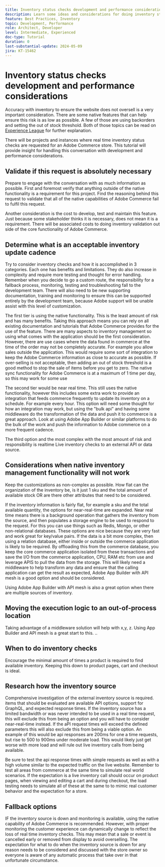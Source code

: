```yaml
---
title: Inventory status checks development and performance considerations
description: Learn some ideas and considerations for doing inventory status checks for Adobe Commerce.
feature: Best Practices, Inventory
topic: Development, Performance
role: Architect, Developer
level: Intermediate, Experienced
doc-type: Tutorial
duration: 0
last-substantial-update: 2024-05-09
jira: KT-15462
---
```


# Inventory status checks development and performance considerations

Accuracy with inventory to ensure the website does not oversell is a very important consideration. There are some native features that can help ensure this risk is as low as possible. A few of those are using backorders and setting the out of stock threshold. Both of those topics can be read on [Experience League](https://experienceleague.adobe.com/en/docs/commerce-admin/inventory/configuration/backorders) for further explanation.

There will be projects and instances where real time inventory status checks are requested for an Adobe Commerce store. This tutorial will provide insight for handling this conversation with development and performance considerations. 

## Validate if this request is absolutely necessary

Prepare to engage with the conversation with as much information as possible. First and foremost verify that anything outside of the native functionality is a requirement for this project. Find the reasoning behind this request to validate that all of the native capabilities of Adobe Commerce fail to fulfil this request.

Another consideration is the cost to develop, test and maintain this feature. Just because some stakeholder thinks it is necessary, does not mean it is a requirement. There will be associated costs to doing inventory validation out side of the core functionality of Adobe Commerce.

## Determine what is an acceptable inventory update cadence

Try to consider inventory checks and how it is accomplished in 3 categories. Each one has benefits and limitations. They do also increase in complexity and require more testing and thought for error handling.   Remember when  you decide to go a custom route, the responsibility for a fallback process, monitoring, testing and troubleshooting fall to the development team. There will also need to be new supporting documentation, training and monitoring to ensure this can be supported entirely by the development team, because Adobe support will be unable assist with this level of customization.

The first tier is using the native functionality. This is the least amount of risk and has many benefits. Taking this approach means you can rely on all existing documentation and tutorials that Adobe Commerce provides for the use of the feature. There are many aspects to inventory management so using what comes with the application should be the first consideration.  However, there are use cases where the data found in commerce at the time of the order may not be completely accurate.  For example you allow sales outside the application.  This would require some sort of integration to keep the Adobe Commerce information as close to accurate as possible. If over-selling is not acceptable, then adding an out of stock threshold is a good method to stop the sale of items before you get to zero. The native sync functionality for Adobe Commerce is at a maximum of 1 time per day, so this may work for some use 

The second tier would be near real time.  This still uses the native functionality, however this includes some extra work to provide an integration that feeds commerce frequently to update its inventory on a schedule. For example every hour. This option will need some thought for how an integration may work, but using the "bulk api" and having some middleware do the transformation of the data and push it to commerce is a great approach. Look at using Adobe App Builder or similar platforms to do the bulk of the work and push the information to Adobe commerce on a more frequent cadence.

The third option and the most complex with the most amount of risk and responsibility is realtime  Live inventory checks to an external API or data source. 


## Considerations when native inventory management functionality will not work

Keep the customizations as non-complex as possible.
How flat can the organization of the inventory be, is it just 1 sku and the total amount of available stock OR are there other attributes that need to be considered.

If the inventory information is fairly flat, for example a sku and the total available quantity, the options for near-real-time are expanded. Near real time means there is a background operation that gathers the inventory from the source, and then populates a storage engine to be used to respond to the request. For this you can use things such as Redis, Mongo, or other non-relational databases. These options are nice because they are very fast and work great for key/value pairs. If the data is a bit more complex, then using a relation database, either inside or outside the commerce application is likely to be required. By offloading this from the commerce database, you keep the core commerce application isolated from these transactions and save the I/O from the commerce application, CPU, RAM etc from use and leverage APIS to pull the data from the storage.  This will likely need a middleware to help transform any data and ensure that the calling application can get the result as expected, Adobe App Builder with API mesh is a good option and should be considered.

Using Adobe App Builder with API mesh is also a great option when there are multiple sources of inventory. 


## Moving the execution logic to an out-of-process location 

Taking advantage of a middleware solution will help with x,y, z.
Using App Builder and API mesh is a great start to this. ..

## When to do inventory checks

Encourage the minimal amount of times a product is required to find available inventory.  Keeping this down to product pages, cart and checkout is ideal.

## Research how the inventory source

Comprehensive investigation of the external inventory source is required. items that should be evaluated are available API options, support for GraphQL, and expected response times. If the inventory source has a limited bandwidth or was never intended to be used in a real time request, this will exclude this from being an option and you will have to consider near-real-time instead.  If the aPI request times will exceed the defined parameters  this will also exclude this from being a viable option.  An example of this would be api responses are 200ms for one a time requests, but rise to 500 to 900ms under moderate load.  This would likely just get worse with more load and will rule out live inventory calls from being available.

Be sure to test the api response times with simple requests as well as with a high volume similar to the expected traffic on the live website. Remember to test all areas from commerce at the same time to simulate real world scenarios.  If the expectation is a live inventory call should occur on product pages, when viewing and editing a cart and during checkout, the load testing needs to simulate all of these at the same to to mimic real customer behavior and the expectation for a store.

## Fallback options

IF the inventory source is down and monitoring is available, using the native capability of Adobe Commerce is recommended. However, with proper monitoring the customer experience can dynamically change to reflect the loss of real time inventory checks. This may mean that a sale or event is cancelled early or removed from display to avoid overselling. The expectation for what to do when the inventory source is down for any reason needs to be considered and discussed with the store owner so everyone is aware of any automatic process that take over in that unfortunate circumstance.


